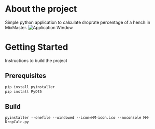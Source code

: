 # About the project
Simple python application to calculate droprate percentage of a hench in MixMaster.
![Application Window]([http://url/to/img.png](https://cdn.discordapp.com/attachments/1076530629912580186/1110828841800319046/image.png))

# Getting Started
Instructions to build the project

## Prerequisites

  ```sh
  pip install pyinstaller
  pip install PyQt5
  ```
## Build
  ```shell
  pyinstaller --onefile --windowed --icon=MM-icon.ico --noconsole MM-DropCalc.py
  ```
